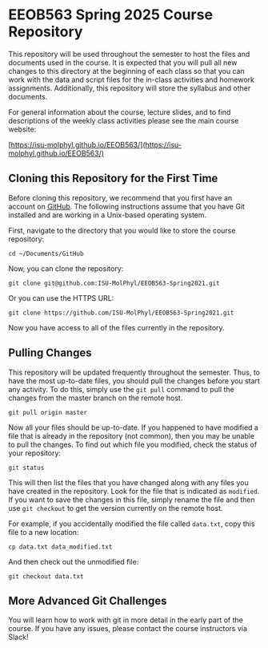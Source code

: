 # EEOB563 Spring 2025 Course Repository

This repository will be used throughout the semester to host the files and documents used in the course. 
It is expected that you will pull all new changes to this directory at the beginning of each class so that 
you can work with the data and script files for the in-class activities and homework assignments. 
Additionally, this repository will store the syllabus and other documents. 

For general information about the course, lecture slides, and to find descriptions 
of the weekly class activities please see the main course website:

[https://isu-molphyl.github.io/EEOB563/](https://isu-molphyl.github.io/EEOB563/)

## Cloning this Repository for the First Time

Before cloning this repository, we recommend that you first have an account on [GitHub](https://github.com/). 
The following instructions assume that you have Git installed and are working in a Unix-based operating system.

First, navigate to the directory that you would like to store the course repository:

```
cd ~/Documents/GitHub
```

Now, you can clone the repository:

```
git clone git@github.com:ISU-MolPhyl/EEOB563-Spring2021.git
```

Or you can use the HTTPS URL:

```
git clone https://github.com/ISU-MolPhyl/EEOB563-Spring2021.git
```

Now you have access to all of the files currently in the repository.

## Pulling Changes

This repository will be updated frequently throughout the semester. Thus, to have the most up-to-date files, 
you should pull the changes before you start any activity. To do this, simply use the `git pull` command to 
pull the changes from the master branch on the remote host.

```
git pull origin master
```

Now all your files should be up-to-date. If you happened to have modified a file that is already in the repository (not common), then you may be unable to pull the changes. To find out which file you modified, check the status of your repository:

```
git status
```

This will then list the files that you have changed along with any files you have created in the repository. Look for the file that is indicated as `modified`. If you want to save the changes in this file, simply rename the file and then use `git checkout` to get the version currently on the remote host. 

For example, if you accidentally modified the file called `data.txt`, copy this file to a new location:

```
cp data.txt data_modified.txt
```

And then check out the unmodified file:

```
git checkout data.txt
```

## More Advanced Git Challenges

You will learn how to work with git in more detail in the early part of the course. If you have any issues, please contact the course instructors via Slack!
